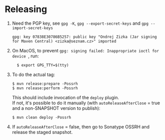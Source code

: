 
Releasing
=========

1) Need the PGP key, see `gpg -K`, `gpg --export-secret-keys` and `gpg --import-secret-keys`
       
       gpg: key 07838E30786B5257: public key "Ondrej Zizka (Jar signing for Maven Central) <zizka@seznam.cz>" imported

2) On MacOS, to prevent `gpg: signing failed: Inappropriate ioctl for device `, run:

         $ export GPG_TTY=$(tty)

3) To do the actual tag:

       $ mvn release:prepare -Possrh
       $ mvn release:perform -Possrh

    This should include invocation of the `deploy` plugin.  
    If not, it's possible to do it manually (with `autoReleaseAfterClose` = true and a non-SNAPSHOT version to publish):
    
       $ mvn clean deploy -Possrh

4) If `autoReleaseAfterClose` = false, then go to Sonatype OSSRH and release the staged snapshot.
